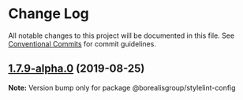 # Change Log

All notable changes to this project will be documented in this file.
See [Conventional Commits](https://conventionalcommits.org) for commit guidelines.

## [1.7.9-alpha.0](https://github.com/borealisgroup/create-bor-app/tree/master/packages/stylelint-config/compare/@borealisgroup/stylelint-config@1.7.8...@borealisgroup/stylelint-config@1.7.9-alpha.0) (2019-08-25)

**Note:** Version bump only for package @borealisgroup/stylelint-config
